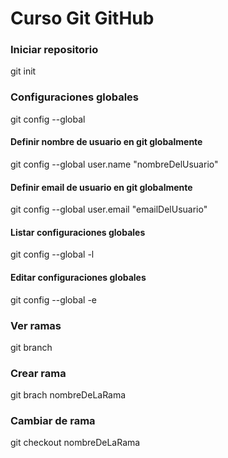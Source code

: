 # Curso Git GitHub
### Iniciar repositorio
git init
### Configuraciones globales
git config --global
#### Definir nombre de usuario en git globalmente
git config --global user.name "nombreDelUsuario"
#### Definir email de usuario en git globalmente
git config --global user.email "emailDelUsuario"
#### Listar configuraciones globales
git config --global -l
#### Editar configuraciones globales
git config --global -e
### Ver ramas
git branch
### Crear rama
git brach nombreDeLaRama
### Cambiar de rama
git checkout nombreDeLaRama

